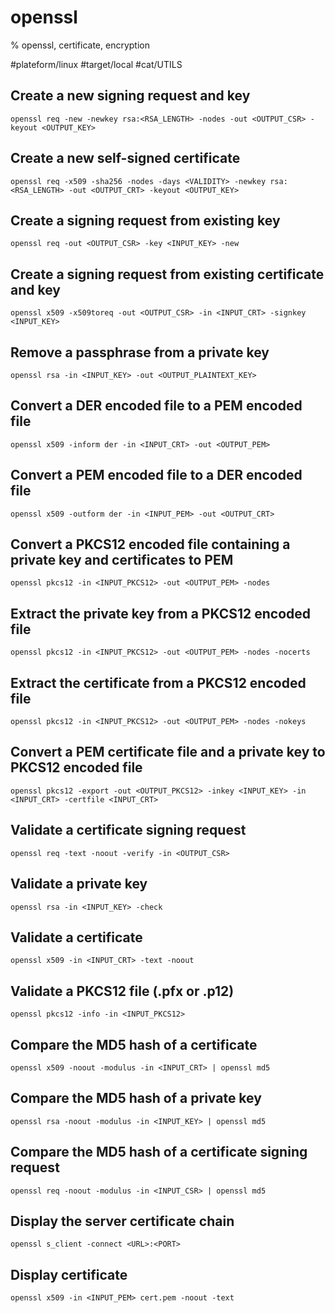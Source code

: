# openssl

% openssl, certificate, encryption

#plateform/linux #target/local #cat/UTILS 

## Create a new signing request and key
```
openssl req -new -newkey rsa:<RSA_LENGTH> -nodes -out <OUTPUT_CSR> -keyout <OUTPUT_KEY>
```

## Create a new self-signed certificate
```
openssl req -x509 -sha256 -nodes -days <VALIDITY> -newkey rsa:<RSA_LENGTH> -out <OUTPUT_CRT> -keyout <OUTPUT_KEY>
```

## Create a signing request from existing key
```
openssl req -out <OUTPUT_CSR> -key <INPUT_KEY> -new
```

## Create a signing request from existing certificate and key
```
openssl x509 -x509toreq -out <OUTPUT_CSR> -in <INPUT_CRT> -signkey <INPUT_KEY>
```

## Remove a passphrase from a private key
```
openssl rsa -in <INPUT_KEY> -out <OUTPUT_PLAINTEXT_KEY>
```

## Convert a DER encoded file to a PEM encoded file
```
openssl x509 -inform der -in <INPUT_CRT> -out <OUTPUT_PEM>
```

## Convert a PEM encoded file to a DER encoded file
```
openssl x509 -outform der -in <INPUT_PEM> -out <OUTPUT_CRT>
```

## Convert a PKCS12 encoded file containing a private key and certificates to PEM
```
openssl pkcs12 -in <INPUT_PKCS12> -out <OUTPUT_PEM> -nodes
```

## Extract the private key from a PKCS12 encoded file
```
openssl pkcs12 -in <INPUT_PKCS12> -out <OUTPUT_PEM> -nodes -nocerts
```

## Extract the certificate from a PKCS12 encoded file
```
openssl pkcs12 -in <INPUT_PKCS12> -out <OUTPUT_PEM> -nodes -nokeys
```

## Convert a PEM certificate file and a private key to PKCS12 encoded file
```
openssl pkcs12 -export -out <OUTPUT_PKCS12> -inkey <INPUT_KEY> -in <INPUT_CRT> -certfile <INPUT_CRT>
```

## Validate a certificate signing request
```
openssl req -text -noout -verify -in <OUTPUT_CSR>
```

## Validate a private key
```
openssl rsa -in <INPUT_KEY> -check
```

## Validate a certificate
```
openssl x509 -in <INPUT_CRT> -text -noout
```

## Validate a PKCS12 file (.pfx or .p12)
```
openssl pkcs12 -info -in <INPUT_PKCS12>
```

## Compare the MD5 hash of a certificate
```
openssl x509 -noout -modulus -in <INPUT_CRT> | openssl md5
```

## Compare the MD5 hash of a private key
```
openssl rsa -noout -modulus -in <INPUT_KEY> | openssl md5
```

## Compare the MD5 hash of a certificate signing request
```
openssl req -noout -modulus -in <INPUT_CSR> | openssl md5
```

## Display the server certificate chain
```
openssl s_client -connect <URL>:<PORT>
```


## Display certificate
```
openssl x509 -in <INPUT_PEM> cert.pem -noout -text

```